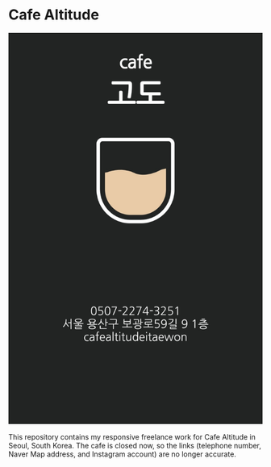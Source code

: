Cafe Altitude
====

<img src="https://github.com/sgsource/altitude/blob/main/sc.jpg">

This repository contains my responsive freelance work for Cafe Altitude in Seoul, South Korea.
The cafe is closed now, so the links (telephone number, Naver Map address, and Instagram account) are no longer accurate.
